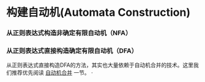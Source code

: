 构建自动机(Automata Construction)
================================


### 从正则表达式构造非确定有限自动机（NFA）





### 从正则表达式直接构造确定有限自动机（DFA）

从正则表达式直接构造DFA的方法，其实也大量依赖于自动机合并的技术。这里我们推荐优先阅读 [自动机合并](./自动机合并.md) 一节。
·


